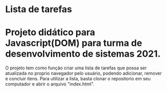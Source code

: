# Lista de tarefas
#     Projeto didático para Javascript(DOM) para turma de desenvolvimento de sistemas 2021.
   O projeto tem como função criar uma lista de tarefas que possa ser atualizada no proprio navegador pelo usuário, podendo adicionar, remover e concluir itens.
   Para utilizar a lista, basta clonar o repositorio em seu computador e abrir o arquivo "index.html".
